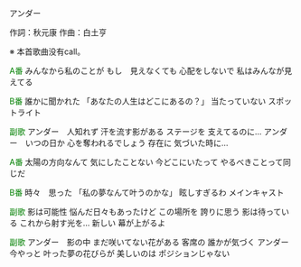 アンダー

作詞：秋元康
作曲：白土亨

※ 本首歌曲没有call。 

<font color=green>A番</font>
みんなから私のことが
もし　見えなくても
心配をしないで
私はみんなが見えてる

<font color=green>B番</font>
誰かに聞かれた
「あなたの人生はどこにあるの？」
当たっていない
スポットライト

<font color=green>副歌</font>
アンダー　人知れず
汗を流す影がある
ステージを
支えてるのに…
アンダー　いつの日か
心を奪われるでしょう
存在に
気づいた時に…

<font color=green>A番</font>
太陽の方向なんて
気にしたことない
今どこにいたって
やるべきことって同じだ

<font color=green>B番</font>
時々　思った
「私の夢なんて叶うのかな」
眩しすぎるわ
メインキャスト

<font color=green>副歌</font>
影は可能性
悩んだ日々もあったけど
この場所を
誇りに思う
影は待っている
これから射す光を…
新しい
幕が上がるよ

<font color=green>副歌</font>
アンダー　影の中
まだ咲いてない花がある
客席の
誰かが気づく
アンダー　今やっと
叶った夢の花びらが
美しいのは
ポジションじゃない
